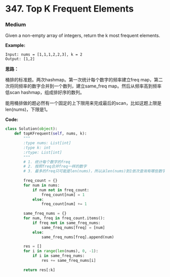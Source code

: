 # 347. Top K Frequent Elements
### Medium

Given a non-empty array of integers, return the k most frequent elements.

**Example:**
```
Input: nums = [1,1,1,2,2,3], k = 2
Output: [1,2]
```

**思路：**

桶排的标准题。两次hashmap。第一次统计每个数字的频率建立freq map，第二次将同频率的数字合并到一个数列，建立same_freq map。然后从频率高到频率低scan hashmap，组成排好序的数列。

能用桶排做的题必然有一个固定的上下限用来完成最后的scan，比如这题上限是len(nums)，下限是1。

**Code:**
```python
class Solution(object):
    def topKFrequent(self, nums, k):
        """
        :type nums: List[int]
        :type k: int
        :rtype: List[int]
        """
        # 1. 统计每个数字的freq
        # 2. 按照freq合并freq一样的数字
        # 3. 最多的freq只可能是len(nums)，所以从len(nums)到1依次查询有哪些数字
        
        freq_count = {}
        for num in nums:
            if num not in freq_count:
                freq_count[num] = 1
            else:
                freq_count[num] += 1
        
        same_freq_nums = {}
        for num, freq in freq_count.items():
            if freq not in same_freq_nums:
                same_freq_nums[freq] = [num]
            else:
                same_freq_nums[freq].append(num)
        
        res = []
        for i in range(len(nums), 0, -1):
            if i in same_freq_nums:
                res += same_freq_nums[i]
        
        return res[:k]
```
